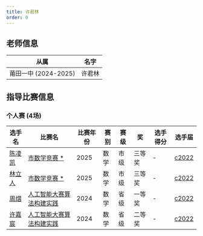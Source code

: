 ```yaml
---
title: 许君林
order: 0
---
```

## 老师信息
| 从属 | 名字 |
| ---- | ---- |
| 莆田一中 (2024-2025) | 许君林 |

## 指导比赛信息

### 个人赛 (4场)
| 选手名 | 比赛名 | 比赛年份 | 赛别 | 赛级 | 奖 | 选手得分 | 选手届 |
| ---- | ---- | ---- | ---- | ---- | ---- | ---- | ---- |
| [陈凌凯](/players/c2022/陈凌凯.md) | [市数学竞赛](/games/2025/市数学竞赛.md)[ *](/share/特殊比赛.html) | 2025 | 数学 | 市级 | 三等奖 | - | [c2022](/players/c2022/) |
| [林立人](/players/c2022/林立人.md) | [市数学竞赛](/games/2025/市数学竞赛.md)[ *](/share/特殊比赛.html) | 2025 | 数学 | 市级 | 三等奖 | - | [c2022](/players/c2022/) |
| [周熠](/players/c2022/周熠.md) | [人工智能大赛算法构建实践](/games/2024/人工智能大赛算法构建实践.md) | 2024 | 数学 | 省级 | 一等奖 | - | [c2022](/players/c2022/) |
| [许嘉宸](/players/c2022/许嘉宸.md) | [人工智能大赛算法构建实践](/games/2024/人工智能大赛算法构建实践.md) | 2024 | 数学 | 省级 | 二等奖 | - | [c2022](/players/c2022/) |
